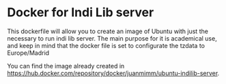 # Docker for Indi Lib server

This dockerfile will allow you to create an image of Ubuntu with just the necessary to run indi lib server.
The main purpose for it is academical use, and keep in mind that the docker file is set to configurate the tzdata to Europe/Madrid

You can find the image already created in https://hub.docker.com/repository/docker/juanmimm/ubuntu-indilib-server.

